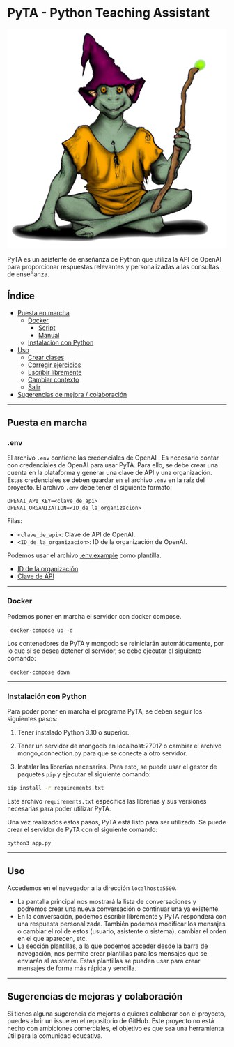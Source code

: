 # PyTA - Python Teaching Assistant

![pyta](static/img/pyta.png)
       
PyTA es un asistente de enseñanza de Python que utiliza la API de OpenAI para proporcionar respuestas relevantes y personalizadas a las consultas de enseñanza. 

## Índice

- [Puesta en marcha](#puesta-en-marcha)
  - [Docker](#docker)
    - [Script](#script)
    - [Manual](#manual)
  - [Instalación con Python](#instalación-con-python)
- [Uso](#uso)
  - [Crear clases](#crear-clases)
  - [Corregir ejercicios](#corregir-ejercicios)
  - [Escribir libremente](#escribir-libremente)
  - [Cambiar contexto](#cambiar-contexto)
  - [Salir](#salir)
 - [Sugerencias de mejora / colaboración](#sugerencias-de-mejoras-y-colaboración)

---

## Puesta en marcha

### .env

El archivo `.env` contiene las credenciales de OpenAI .
Es necesario contar con credenciales de OpenAI para usar PyTA. Para ello, se debe crear una cuenta en la plataforma y generar una clave de API y una organización. Estas credenciales se deben guardar en el archivo `.env` en la raíz del proyecto. El archivo `.env` debe tener el siguiente formato:

```
OPENAI_API_KEY=<clave_de_api>
OPENAI_ORGANIZATION=<ID_de_la_organizacion>

```
Filas:
  - `<clave_de_api>`: Clave de API de OpenAI.
  - `<ID_de_la_organizacion>`: ID de la organización de OpenAI.


Podemos usar el archivo [.env.example](.env.example) como plantilla.


- [ID de la organización](https://platform.openai.com/account/org-settings)
- [Clave de API](https://platform.openai.com/account/api-keys)

---
### Docker

Podemos poner en marcha el servidor con docker compose.

` docker-compose up -d`

Los contenedores de PyTA y mongodb se reiniciarán automáticamente, por lo que si se desea detener el servidor, se debe ejecutar el siguiente comando:

` docker-compose down`


---

### Instalación con Python
Para poder poner en marcha el programa PyTA, se deben seguir los siguientes pasos:

1. Tener instalado Python 3.10 o superior.

2. Tener un servidor de mongodb en localhost:27017 o cambiar el archivo mongo_connection.py para que se conecte a otro servidor.

3. Instalar las librerías necesarias. Para esto, se puede usar el gestor de paquetes `pip` y ejecutar el siguiente comando: 

```bash
pip install -r requirements.txt
```

 Este archivo `requirements.txt` especifica las librerías y sus versiones necesarias para poder utilizar PyTA.

Una vez realizados estos pasos, PyTA está listo para ser utilizado. Se puede crear el servidor de PyTA con el siguiente comando:

```
python3 app.py

```
----
## Uso

Accedemos en el navegador a la dirección `localhost:5500`.
* La pantalla principal nos mostrará la lista de conversaciones y podremos crear una nueva conversación o continuar una ya existente.
* En la conversación, podemos escribir libremente y PyTA responderá con una respuesta personalizada. También podemos modificar los mensajes o cambiar el rol de estos (usuario, asistente o sistema), cambiar el orden en el que aparecen, etc. 
* La sección plantillas, a la que podemos acceder desde la barra de navegación, nos permite crear plantillas para los mensajes que se enviarán al asistente. Estas plantillas se pueden usar para crear mensajes de forma más rápida y sencilla.

---

## Sugerencias de mejoras y colaboración


Si tienes alguna sugerencia de mejoras o quieres colaborar con el proyecto, puedes abrir un issue en el repositorio de GitHub. Este proyecto no está hecho con ambiciones comerciales, el objetivo es que sea una herramienta útil para la comunidad educativa.
